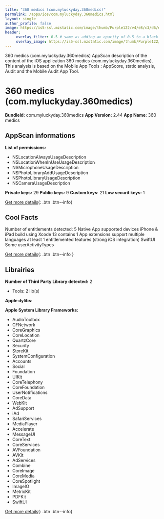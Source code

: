 ```yaml
---
title: "360 medics (com.myluckyday.360medics)"
permalink: /apps/ios/com.myluckyday.360medics.html
layout: single
author_profile: false
image: https://is5-ssl.mzstatic.com/image/thumb/Purple122/v4/e8/c3/d6/e8c3d6a4-9340-b987-78bc-5700135e2d0f/AppIcon-0-0-1x_U007emarketing-0-4-0-85-220.png/512x512bb.jpg
header: 
     overlay_filter: 0.5 # same as adding an opacity of 0.5 to a black background
     overlay_image: https://is5-ssl.mzstatic.com/image/thumb/Purple122/v4/e8/c3/d6/e8c3d6a4-9340-b987-78bc-5700135e2d0f/AppIcon-0-0-1x_U007emarketing-0-4-0-85-220.png/512x512bb.jpg
---
```

360 medics (com.myluckyday.360medics) AppScan description of the content of the iOS application 360 medics (com.myluckyday.360medics). This analysis is based on the Mobile App Tools : AppScore, static analysis, Audit and the Mobile Audit App Tool.

# 360 medics (com.myluckyday.360medics)

**BundleId:** com.myluckyday.360medics
**App Version:** 2.44
**App Name:** 360 medics


## AppScan informations 

**List of permissions:** 
- NSLocationAlwaysUsageDescription
- NSLocationWhenInUseUsageDescription
- NSMicrophoneUsageDescription
- NSPhotoLibraryAddUsageDescription
- NSPhotoLibraryUsageDescription
- NSCameraUsageDescription
  
  
**Private keys:** 29
**Public keys:** 9
**Custom keys:** 21
**Low securit keys:** 1
  
[Get more details](/pricing.html){: .btn .btn--info}

## Cool Facts

Number of entitlements detected: 5
Native App
supported devices iPhone & iPad
build using Xcode 13
contains 1 App extensions
support multiple languages
at least 1 entitlemented features (strong iOS integration)
SwiftUI
Some userActivityTypes
  
[Get more details](/pricing.html){: .btn .btn--info }

## Librairies 
**Number of Third Party Library detected:** 2
- Tools: 2 lib(s)


**Apple dylibs:**


**Apple System Library Frameworks:**
- AudioToolbox
- CFNetwork
- CoreGraphics
- CoreLocation
- QuartzCore
- Security
- StoreKit
- SystemConfiguration
- Accounts
- Social
- Foundation
- UIKit
- CoreTelephony
- CoreFoundation
- UserNotifications
- CoreData
- WebKit
- AdSupport
- iAd
- SafariServices
- MediaPlayer
- Accelerate
- MessageUI
- CoreText
- CoreServices
- AVFoundation
- AVKit
- AdServices
- Combine
- CoreImage
- CoreMedia
- CoreSpotlight
- ImageIO
- MetricKit
- PDFKit
- SwiftUI


  
[Get more details](/pricing.html){: .btn .btn--info}

